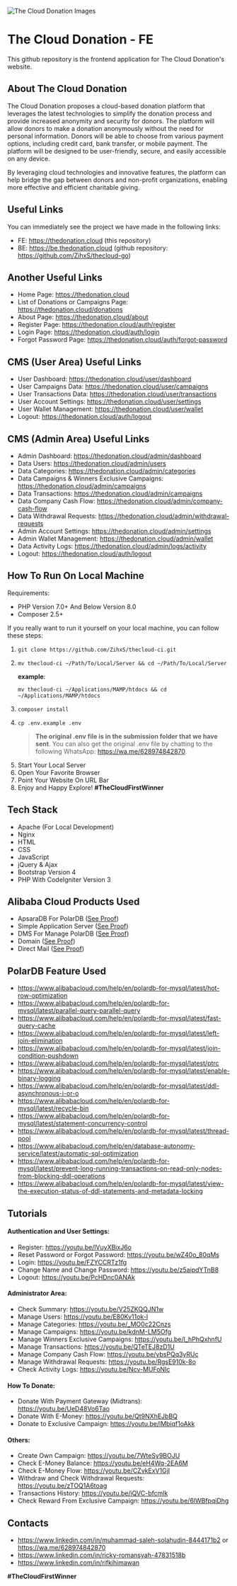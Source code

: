 ![The Cloud Donation Images](docs/images/the_cloud_donation.png)

# The Cloud Donation - FE

This github repository is the frontend application for The Cloud Donation's website.

## About The Cloud Donation

The Cloud Donation proposes a cloud-based donation platform that leverages the latest technologies to simplify the donation process and provide increased anonymity and security for donors. The platform will allow donors to make a donation anonymously without the need for personal information. Donors will be able to choose from various payment options, including credit card, bank transfer, or mobile payment. The platform will be designed to be user-friendly, secure, and easily accessible on any device.

By leveraging cloud technologies and innovative features, the platform can help bridge the gap between donors and non-profit organizations, enabling more effective and efficient charitable giving.

## Useful Links

You can immediately see the project we have made in the following links:

- FE: https://thedonation.cloud (this repository)
- BE: https://be.thedonation.cloud (github repository: https://github.com/ZihxS/thecloud-go)

## Another Useful Links

- Home Page: https://thedonation.cloud
- List of Donations or Campaigns Page: https://thedonation.cloud/donations
- About Page: https://thedonation.cloud/about
- Register Page: https://thedonation.cloud/auth/register
- Login Page: https://thedonation.cloud/auth/login
- Forgot Password Page: https://thedonation.cloud/auth/forgot-password

## CMS (User Area) Useful Links

- User Dashboard: https://thedonation.cloud/user/dashboard
- User Campaigns Data: https://thedonation.cloud/user/campaigns
- User Transactions Data: https://thedonation.cloud/user/transactions
- User Account Settings: https://thedonation.cloud/user/settings
- User Wallet Management: https://thedonation.cloud/user/wallet
- Logout: https://thedonation.cloud/auth/logout

## CMS (Admin Area) Useful Links

- Admin Dashboard: https://thedonation.cloud/admin/dashboard
- Data Users: https://thedonation.cloud/admin/users
- Data Categories: https://thedonation.cloud/admin/categories
- Data Campaigns & Winners Exclusive Campaigns: https://thedonation.cloud/admin/campaigns
- Data Transactions: https://thedonation.cloud/admin/campaigns
- Data Company Cash Flow: https://thedonation.cloud/admin/company-cash-flow
- Data Withdrawal Requests: https://thedonation.cloud/admin/withdrawal-requests
- Admin Account Settings: https://thedonation.cloud/admin/settings
- Admin Wallet Management: https://thedonation.cloud/admin/wallet
- Data Activity Logs: https://thedonation.cloud/admin/logs/activity
- Logout: https://thedonation.cloud/auth/logout

## How To Run On Local Machine

Requirements:

- PHP Version 7.0+ And Below Version 8.0
- Composer 2.5+

If you really want to run it yourself on your local machine, you can follow these steps:

1. ```git
   git clone https://github.com/ZihxS/thecloud-ci.git
    ```
2. ```
   mv thecloud-ci ~/Path/To/Local/Server && cd ~/Path/To/Local/Server
    ```
    **example**:
   ```
   mv thecloud-ci ~/Applications/MAMP/htdocs && cd ~/Applications/MAMP/htdocs
    ```
3. ```
   composer install
    ```
4. ```
   cp .env.example .env
    ```
    > **The original .env file is in the submission folder that we have sent**. You can also get the original .env file by chatting to the following WhatsApp: https://wa.me/628974842870.
5. Start Your Local Server
6. Open Your Favorite Browser
7. Point Your Website On URL Bar
8. Enjoy and Happy Explore! **#TheCloudFirstWinner**

## Tech Stack
- Apache (For Local Development)
- Nginx
- HTML
- CSS
- JavaScript
- jQuery & Ajax
- Bootstrap Version 4
- PHP With CodeIgniter Version 3

## Alibaba Cloud Products Used
- ApsaraDB For PolarDB ([See Proof](https://thedonation.cloud/shortlink/6))
- Simple Application Server ([See Proof](https://thedonation.cloud/shortlink/7))
- DMS For Manage PolarDB ([See Proof](https://thedonation.cloud/shortlink/8))
- Domain ([See Proof](https://thedonation.cloud/shortlink/9))
- Direct Mail ([See Proof](https://thedonation.cloud/shortlink/10))

## PolarDB Feature Used

- https://www.alibabacloud.com/help/en/polardb-for-mysql/latest/hot-row-optimization
- https://www.alibabacloud.com/help/en/polardb-for-mysql/latest/parallel-query-parallel-query
- https://www.alibabacloud.com/help/en/polardb-for-mysql/latest/fast-query-cache
- https://www.alibabacloud.com/help/en/polardb-for-mysql/latest/left-join-elimination
- https://www.alibabacloud.com/help/en/polardb-for-mysql/latest/join-condition-pushdown
- https://www.alibabacloud.com/help/en/polardb-for-mysql/latest/ptrc
- https://www.alibabacloud.com/help/en/polardb-for-mysql/latest/enable-binary-logging
- https://www.alibabacloud.com/help/en/polardb-for-mysql/latest/ddl-asynchronous-i-or-o
- https://www.alibabacloud.com/help/en/polardb-for-mysql/latest/recycle-bin
- https://www.alibabacloud.com/help/en/polardb-for-mysql/latest/statement-concurrency-control
- https://www.alibabacloud.com/help/en/polardb-for-mysql/latest/thread-pool
- https://www.alibabacloud.com/help/en/database-autonomy-service/latest/automatic-sql-optimization
- https://www.alibabacloud.com/help/en/polardb-for-mysql/latest/prevent-long-running-transactions-on-read-only-nodes-from-blocking-ddl-operations
- https://www.alibabacloud.com/help/en/polardb-for-mysql/latest/view-the-execution-status-of-ddl-statements-and-metadata-locking

## Tutorials

#### Authentication and User Settings:
- Register: https://youtu.be/lVuyXBixJ6o
- Reset Password or Forgot Password: https://youtu.be/wZ40o_80qMs
- Login: https://youtu.be/FZYCCRTz1fg
- Change Name and Change Password: https://youtu.be/z5aipdYTnB8
- Logout: https://youtu.be/PcHDnc0ANAk

#### Administrator Area:
- Check Summary: https://youtu.be/V25ZKQQJN1w
- Manage Users: https://youtu.be/E80Kv11ok-I
- Manage Categories: https://youtu.be/_MO0c22Cnzs
- Manage Campaigns: https://youtu.be/kdnM-LM5Ofg
- Manage Winners Exclusive Campaigns: https://youtu.be/l_hPhQxhnfU
- Manage Transactions: https://youtu.be/QTeTEJ8zD1U
- Manage Company Cash Flow: https://youtu.be/ybsPQq3yRUc
- Manage Withdrawal Requests: https://youtu.be/RgsE910k-8o
- Check Activity Logs: https://youtu.be/Ncv-MUFoNIc

#### How To Donate:
- Donate With Payment Gateway (Midtrans): https://youtu.be/UeD48Vo6Tao
- Donate With E-Money: https://youtu.be/Qt9NXhEJbBQ
- Donate to Exclusive Campaign: https://youtu.be/lMbiqf1oAkk

#### Others:
- Create Own Campaign: https://youtu.be/7WteSy9BOJU
- Check E-Money Balance: https://youtu.be/eH4Wq-2EA6M
- Check E-Money Flow: https://youtu.be/CZvkExV1GjI
- Withdraw and Check Withdrawal Requests: https://youtu.be/zTOQ1A6toag
- Transactions History: https://youtu.be/iQVC-bfcmlk
- Check Reward From Exclusive Campaign: https://youtu.be/6lWBfpqiDhg

## Contacts

- https://www.linkedin.com/in/muhammad-saleh-solahudin-8444171b2 or https://wa.me/628974842870
- https://www.linkedin.com/in/ricky-romansyah-47831518b
- https://www.linkedin.com/in/rifkihimawan

**#TheCloudFirstWinner**